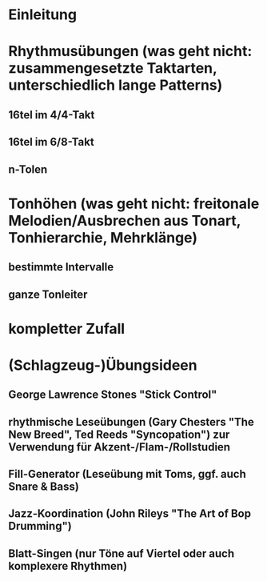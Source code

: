 # Einleitung

# Rhythmusübungen (was geht nicht: zusammengesetzte Taktarten, unterschiedlich lange Patterns)
## 16tel im 4/4-Takt
## 16tel im 6/8-Takt
## n-Tolen

# Tonhöhen (was geht nicht: freitonale Melodien/Ausbrechen aus Tonart, Tonhierarchie, Mehrklänge)
## bestimmte Intervalle
## ganze Tonleiter

# kompletter Zufall

# (Schlagzeug-)Übungsideen
## George Lawrence Stones "Stick Control"
## rhythmische Leseübungen (Gary Chesters "The New Breed", Ted Reeds "Syncopation") zur Verwendung für Akzent-/Flam-/Rollstudien
## Fill-Generator (Leseübung mit Toms, ggf. auch Snare & Bass)
## Jazz-Koordination (John  Rileys "The Art of Bop Drumming")
## Blatt-Singen (nur Töne auf Viertel oder auch komplexere Rhythmen)

